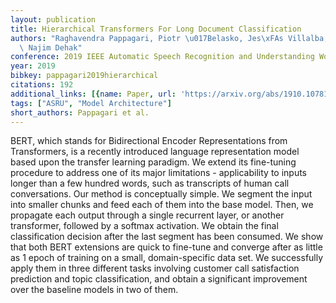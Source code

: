 ```yaml
---
layout: publication
title: Hierarchical Transformers For Long Document Classification
authors: "Raghavendra Pappagari, Piotr \u017Belasko, Jes\xFAs Villalba, Yishay Carmiel,\
  \ Najim Dehak"
conference: 2019 IEEE Automatic Speech Recognition and Understanding Workshop (ASRU)
year: 2019
bibkey: pappagari2019hierarchical
citations: 192
additional_links: [{name: Paper, url: 'https://arxiv.org/abs/1910.10781'}]
tags: ["ASRU", "Model Architecture"]
short_authors: Pappagari et al.
---
```

BERT, which stands for Bidirectional Encoder Representations from
Transformers, is a recently introduced language representation model based upon
the transfer learning paradigm. We extend its fine-tuning procedure to address
one of its major limitations - applicability to inputs longer than a few
hundred words, such as transcripts of human call conversations. Our method is
conceptually simple. We segment the input into smaller chunks and feed each of
them into the base model. Then, we propagate each output through a single
recurrent layer, or another transformer, followed by a softmax activation. We
obtain the final classification decision after the last segment has been
consumed. We show that both BERT extensions are quick to fine-tune and converge
after as little as 1 epoch of training on a small, domain-specific data set. We
successfully apply them in three different tasks involving customer call
satisfaction prediction and topic classification, and obtain a significant
improvement over the baseline models in two of them.